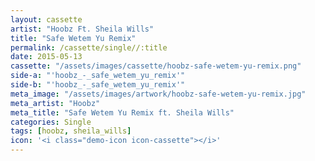 ```yaml
---
layout: cassette
artist: "Hoobz Ft. Sheila Wills"
title: "Safe Wetem Yu Remix"
permalink: /cassette/single//:title
date: 2015-05-13
cassette: "/assets/images/cassette/hoobz-safe-wetem-yu-remix.png"
side-a: "'hoobz_-_safe_wetem_yu_remix'"
side-b: "'hoobz_-_safe_wetem_yu_remix'"
meta_image: "/assets/images/artwork/hoobz-safe-wetem-yu-remix.jpg"
meta_artist: "Hoobz"
meta_title: "Safe Wetem Yu Remix ft. Sheila Wills"
categories: Single
tags: [hoobz, sheila_wills]
icon: '<i class="demo-icon icon-cassette"></i>'
---
```

